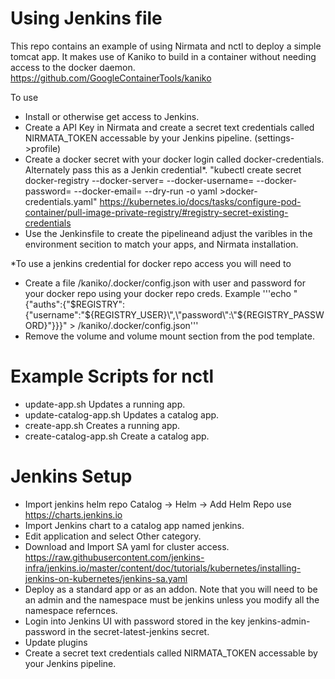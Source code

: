 # Using Jenkins file

This repo contains an example of using Nirmata and nctl to deploy a simple tomcat app.  It makes use of Kaniko to build in a container without needing access to the docker daemon.
https://github.com/GoogleContainerTools/kaniko

To use
- Install or otherwise get access to Jenkins.
- Create a API Key in Nirmata and create a secret text credentials called NIRMATA_TOKEN accessable by your Jenkins pipeline. (settings->profile)
- Create a docker secret with your docker login called docker-credentials. Alternately pass this as a Jenkin credential*.
"kubectl create secret docker-registry --docker-server=<your-registry-server> --docker-username=<your-name> --docker-password=<your-pword> --docker-email=<your-email> --dry-run -o yaml >docker-credentials.yaml"
https://kubernetes.io/docs/tasks/configure-pod-container/pull-image-private-registry/#registry-secret-existing-credentials
- Use the Jenkinsfile to create the pipelineand adjust the varibles in the environment secition to match your apps, and Nirmata installation.


*To use a jenkins credential for docker repo access you will need to
- Create a file /kaniko/.docker/config.json with user and password for your docker repo using your docker repo creds.  Example
'''echo "{\"auths\":{\"$REGISTRY\":{\"username\":\"${REGISTRY_USER}\",\"password\":\"${REGISTRY_PASSWORD}\"}}}" > /kaniko/.docker/config.json'''
- Remove the volume and volume mount section from the pod template.


# Example Scripts for nctl
- update-app.sh           Updates a running app.
- update-catalog-app.sh   Updates a catalog app.
- create-app.sh           Creates a running app.
- create-catalog-app.sh   Create a catalog app.


# Jenkins Setup
- Import jenkins helm repo Catalog -> Helm -> Add Helm Repo use https://charts.jenkins.io
- Import Jenkins chart to a catalog app named jenkins.
- Edit application and select Other category.
- Download and Import SA yaml for cluster access.
https://raw.githubusercontent.com/jenkins-infra/jenkins.io/master/content/doc/tutorials/kubernetes/installing-jenkins-on-kubernetes/jenkins-sa.yaml 
- Deploy as a standard app or as an addon.  Note that you will need to be an admin and the namespace must be jenkins unless you modify all the namespace refernces.
- Login into Jenkins UI with password stored in the key jenkins-admin-password in the secret-latest-jenkins secret.
- Update plugins
- Create a secret text credentials called NIRMATA_TOKEN accessable by your Jenkins pipeline.
